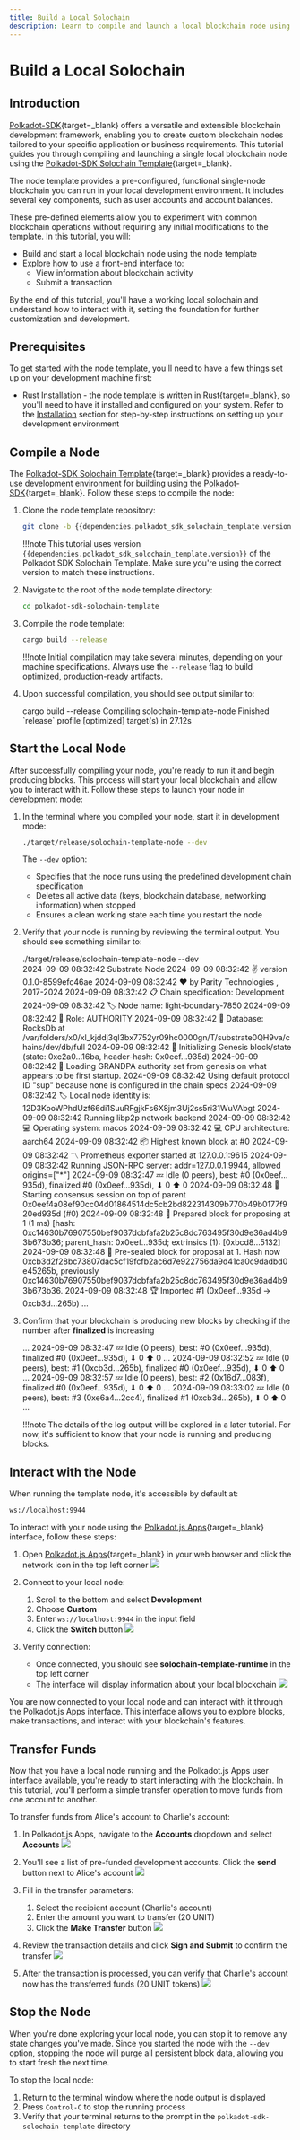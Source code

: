 ```yaml
---
title: Build a Local Solochain
description: Learn to compile and launch a local blockchain node using Polkadot-SDK. Build, run, and interact with a pre-configured node template.
---
```


# Build a Local Solochain

## Introduction

[Polkadot-SDK](https://github.com/paritytech/polkadot-sdk){target=\_blank} offers a versatile and extensible blockchain development framework, enabling you to create custom blockchain nodes tailored to your specific application or business requirements. This tutorial guides you through compiling and launching a single local blockchain node using the [Polkadot-SDK Solochain Template](https://github.com/paritytech/polkadot-sdk-solochain-template){target=\_blank}.

The node template provides a pre-configured, functional single-node blockchain you can run in your local development environment. It includes several key components, such as user accounts and account balances.

These pre-defined elements allow you to experiment with common blockchain operations without requiring any initial modifications to the template.
In this tutorial, you will:

- Build and start a local blockchain node using the node template
- Explore how to use a front-end interface to:
    - View information about blockchain activity
    - Submit a transaction

By the end of this tutorial, you'll have a working local solochain and understand how to interact with it, setting the foundation for further customization and development.

## Prerequisites

To get started with the node template, you'll need to have a few things set up on your development machine first:

- Rust Installation - the node template is written in [Rust](https://www.rust-lang.org/){target=\_blank}, so you'll need to have it installed and configured on your system. Refer to the [Installation]() section for step-by-step instructions on setting up your development environment

## Compile a Node 

The [Polkadot-SDK Solochain Template](https://github.com/paritytech/polkadot-sdk-solochain-template){target=\_blank} provides a ready-to-use development environment for building using the [Polkadot-SDK](https://github.com/paritytech/polkadot-sdk){target=\_blank}. Follow these steps to compile the node:

1. Clone the node template repository:
    ```bash
    git clone -b {{dependencies.polkadot_sdk_solochain_template.version}} {{dependencies.polkadot_sdk_solochain_template.repository_url}}
    ```

    !!!note
        This tutorial uses version `{{dependencies.polkadot_sdk_solochain_template.version}}` of the Polkadot SDK Solochain Template. Make sure you're using the correct version to match these instructions.

2. Navigate to the root of the node template directory:
    ```bash
    cd polkadot-sdk-solochain-template
    ```

3. Compile the node template:
    ```bash
    cargo build --release
    ```

    !!!note
        Initial compilation may take several minutes, depending on your machine specifications. Always use the `--release` flag to build optimized, production-ready artifacts.

4. Upon successful compilation, you should see output similar to:
    <div id="termynal" data-termynal>
        <span data-ty="input"><span class="file-path"></span>cargo build --release</span>
	<span data-ty>Compiling solochain-template-node</span>
	<span data-ty>Finished `release` profile [optimized] target(s) in 27.12s</span>
    </div>

## Start the Local Node

After successfully compiling your node, you're ready to run it and begin producing blocks. This process will start your local blockchain and allow you to interact with it. Follow these steps to launch your node in development mode:

1. In the terminal where you compiled your node, start it in development mode:
    ```bash
    ./target/release/solochain-template-node --dev
    ```
    The `--dev` option:
    - Specifies that the node runs using the predefined development chain specification
    - Deletes all active data (keys, blockchain database, networking information) when stopped
    - Ensures a clean working state each time you restart the node

2. Verify that your node is running by reviewing the terminal output. You should see something similar to:
    <div id='termynal' data-termynal>
        <span data-ty='input'><span class='file-path'></span>./target/release/solochain-template-node --dev</span>
        <br>
        <span data-ty>2024-09-09 08:32:42 Substrate Node</span>
        <span data-ty>2024-09-09 08:32:42 ✌️  version 0.1.0-8599efc46ae</span>
        <span data-ty>2024-09-09 08:32:42 ❤️  by Parity Technologies <admin@parity.io>, 2017-2024</span>
        <span data-ty>2024-09-09 08:32:42 📋 Chain specification: Development</span>
        <span data-ty>2024-09-09 08:32:42 🏷  Node name: light-boundary-7850</span>
        <span data-ty>2024-09-09 08:32:42 👤 Role: AUTHORITY</span>
        <span data-ty>2024-09-09 08:32:42 💾 Database: RocksDb at /var/folders/x0/xl_kjddj3ql3bx7752yr09hc0000gn/T/substrate0QH9va/chains/dev/db/full</span>
        <span data-ty>2024-09-09 08:32:42 🔨 Initializing Genesis block/state (state: 0xc2a0…16ba, header-hash: 0x0eef…935d)</span>
        <span data-ty>2024-09-09 08:32:42 👴 Loading GRANDPA authority set from genesis on what appears to be first startup.</span>
        <span data-ty>2024-09-09 08:32:42 Using default protocol ID "sup" because none is configured in the chain specs</span>
        <span data-ty>2024-09-09 08:32:42 🏷  Local node identity is: 12D3KooWPhdUzf66di1SuuRFgjkFs6X8jm3Uj2ss5ri31WuVAbgt</span>
        <span data-ty>2024-09-09 08:32:42 Running libp2p network backend</span>
        <span data-ty>2024-09-09 08:32:42 💻 Operating system: macos</span>
        <span data-ty>2024-09-09 08:32:42 💻 CPU architecture: aarch64</span>
        <span data-ty>2024-09-09 08:32:42 📦 Highest known block at #0</span>
        <span data-ty>2024-09-09 08:32:42 〽️ Prometheus exporter started at 127.0.0.1:9615</span>
        <span data-ty>2024-09-09 08:32:42 Running JSON-RPC server: addr=127.0.0.1:9944, allowed origins=["*"]</span>
        <span data-ty>2024-09-09 08:32:47 💤 Idle (0 peers), best: #0 (0x0eef…935d), finalized #0 (0x0eef…935d), ⬇ 0 ⬆ 0</span>
        <span data-ty>2024-09-09 08:32:48 🙌 Starting consensus session on top of parent 0x0eef4a08ef90cc04d01864514dc5cb2bd822314309b770b49b0177f920ed935d (#0)</span>
        <span data-ty>2024-09-09 08:32:48 🎁 Prepared block for proposing at 1 (1 ms) [hash: 0xc14630b76907550bef9037dcbfafa2b25c8dc763495f30d9e36ad4b93b673b36; parent_hash: 0x0eef…935d; extrinsics (1): [0xbcd8…5132]</span>
        <span data-ty>2024-09-09 08:32:48 🔖 Pre-sealed block for proposal at 1. Hash now 0xcb3d2f28bc73807dac5cf19fcfb2ac6d7e922756da9d41ca0c9dadbd0e45265b, previously 0xc14630b76907550bef9037dcbfafa2b25c8dc763495f30d9e36ad4b93b673b36.</span>
        <span data-ty>2024-09-09 08:32:48 🏆 Imported #1 (0x0eef…935d → 0xcb3d…265b)</span>
        <span data-ty>...</span>
    </div>

3. Confirm that your blockchain is producing new blocks by checking if the number after **finalized** is increasing
    <div id='termynal' data-termynal>
        <span data-ty>...</span>
        <span data-ty>2024-09-09 08:32:47 💤 Idle (0 peers), best: #0 (0x0eef…935d), finalized #0 (0x0eef…935d), ⬇ 0 ⬆ 0</span>
        <span data-ty>...</span>
        <span data-ty>2024-09-09 08:32:52 💤 Idle (0 peers), best: #1 (0xcb3d…265b), finalized #0 (0x0eef…935d), ⬇ 0 ⬆ 0</span>
        <span data-ty>...</span>
        <span data-ty>2024-09-09 08:32:57 💤 Idle (0 peers), best: #2 (0x16d7…083f), finalized #0 (0x0eef…935d), ⬇ 0 ⬆ 0</span>
        <span data-ty>...</span>
        <span data-ty>2024-09-09 08:33:02 💤 Idle (0 peers), best: #3 (0xe6a4…2cc4), finalized #1 (0xcb3d…265b), ⬇ 0 ⬆ 0</span>
        <span data-ty>...</span>
    </div>

    !!!note
        The details of the log output will be explored in a later tutorial. For now, it's sufficient to know that your node is running and producing blocks.

## Interact with the Node

When running the template node, it's accessible by default at:

```bash
ws://localhost:9944
```
To interact with your node using the [Polkadot.js Apps](https://polkadot.js.org/apps/#/explorer){target=\_blank} interface, follow these steps:

1. Open [Polkadot.js Apps](https://polkadot.js.org/apps/#/explorer){target=\_blank} in your web browser and click the network icon in the top left corner
    ![](/images/tutorials/polkadot-sdk/build-a-blockchain/build-a-local-blockchain/build-a-local-blockchain-1.webp)

2. Connect to your local node:
    1. Scroll to the bottom and select **Development**
    2. Choose **Custom**
    3. Enter `ws://localhost:9944` in the input field
    4. Click the **Switch** button
    ![](/images/tutorials/polkadot-sdk/build-a-blockchain/build-a-local-blockchain/build-a-local-blockchain-2.webp)

3. Verify connection:
    - Once connected, you should see **solochain-template-runtime** in the top left corner
    - The interface will display information about your local blockchain
    ![](/images/tutorials/polkadot-sdk/build-a-blockchain/build-a-local-blockchain/build-a-local-blockchain-3.webp)

You are now connected to your local node and can interact with it through the Polkadot.js Apps interface. This interface allows you to explore blocks, make transactions, and interact with your blockchain's features.

## Transfer Funds

Now that you have a local node running and the Polkadot.js Apps user interface available, you're ready to start interacting with the blockchain. In this tutorial, you'll perform a simple transfer operation to move funds from one account to another.

To transfer funds from Alice's account to Charlie's account:

1. In Polkadot.js Apps, navigate to the **Accounts** dropdown and select **Accounts**
    ![](/images/tutorials/polkadot-sdk/build-a-blockchain/build-a-local-blockchain/build-a-local-blockchain-4.webp)

2. You'll see a list of pre-funded development accounts. Click the **send** button next to Alice's account
    ![](/images/tutorials/polkadot-sdk/build-a-blockchain/build-a-local-blockchain/build-a-local-blockchain-5.webp)

3. Fill in the transfer parameters:
    1. Select the recipient account (Charlie's account)
    2. Enter the amount you want to transfer (20 UNIT)
    3. Click the **Make Transfer** button
    ![](/images/tutorials/polkadot-sdk/build-a-blockchain/build-a-local-blockchain/build-a-local-blockchain-6.webp)

4. Review the transaction details and click **Sign and Submit** to confirm the transfer
    ![](/images/tutorials/polkadot-sdk/build-a-blockchain/build-a-local-blockchain/build-a-local-blockchain-7.webp)

5. After the transaction is processed, you can verify that Charlie's account now has the transferred funds (20 UNIT tokens)
    ![](/images/tutorials/polkadot-sdk/build-a-blockchain/build-a-local-blockchain/build-a-local-blockchain-8.webp)

## Stop the Node

When you're done exploring your local node, you can stop it to remove any state changes you've made. Since you started the node with the `--dev` option, stopping the node will purge all persistent block data, allowing you to start fresh the next time.

To stop the local node:

1. Return to the terminal window where the node output is displayed
2. Press `Control-C` to stop the running process
3. Verify that your terminal returns to the prompt in the `polkadot-sdk-solochain-template` directory